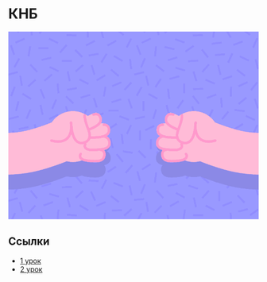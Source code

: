 # КНБ

![hippo](https://github.com/IT-Compot/Python-methodologies/blob/main/first-stage/KNB/Assets/KNB.gif)


## Ссылки

- [1 урок](https://github.com/IT-Compot/Python-methodologies/blob/main/first-stage/KNB/lessons/lesson-1.md)
- [2 урок](https://github.com/IT-Compot/Python-methodologies/blob/main/first-stage/KNB/lessons/lesson-2.md)
